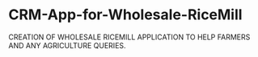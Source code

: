 # CRM-App-for-Wholesale-RiceMill
CREATION OF WHOLESALE RICEMILL APPLICATION TO HELP FARMERS AND ANY AGRICULTURE QUERIES.
